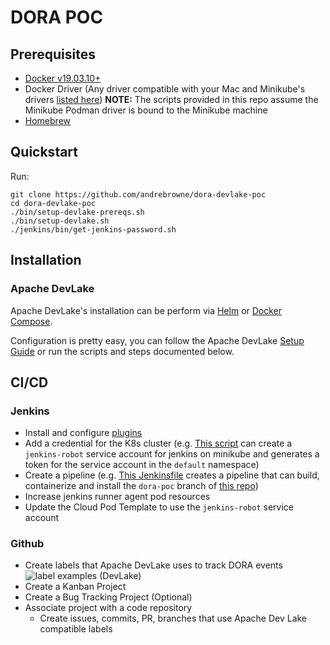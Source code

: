 # DORA POC

## Prerequisites

- [Docker v19.03.10+](https://docs.docker.com/get-docker)
- Docker Driver (Any driver compatible with your Mac and Minikube's drivers [listed here](https://minikube.sigs.k8s.io/docs/drivers/))
  __NOTE:__ The scripts provided in this repo assume the Minikube Podman driver is bound to the Minikube machine
- [Homebrew](https://brew.sh/)

## Quickstart

Run:

```shell
git clone https://github.com/andrebrowne/dora-devlake-poc
cd dora-devlake-poc
./bin/setup-devlake-prereqs.sh
./bin/setup-devlake.sh
./jenkins/bin/get-jenkins-password.sh
```

## Installation

### Apache DevLake

Apache DevLake's installation can be perform via [Helm](https://devlake.apache.org/docs/GettingStarted/HelmSetup) or [Docker Compose](https://devlake.apache.org/docs/GettingStarted/DockerComposeSetup).

Configuration is pretty easy, you can follow the Apache DevLake [Setup Guide](https://devlake.apache.org/docs/Configuration/Tutorial) or run the scripts and steps documented below.

## CI/CD

### Jenkins

- Install and configure [plugins](jenkins/plugins.md)
- Add a credential for the K8s cluster (e.g. [This script](bin/create-cicd-service-account.sh) can create a `jenkins-robot` service account for jenkins on minikube and generates a token for the service account in the `default` namespace)
- Create a pipeline (e.g. [This Jenkinsfile](jenkins/Jenkinsfile) creates a pipeline that can build, containerize and install the `dora-poc` branch of [this repo](https://github.com/andrebrowne/spring-petclinic.git))
- Increase jenkins runner agent pod resources
- Update the Cloud Pod Template to use the `jenkins-robot` service account

### Github

- Create labels that Apache DevLake uses to track DORA events ![label examples (DevLake)](https://devlake.apache.org/assets/images/github-set-transformation2-8a84153828bfed36f4089019c8059db9.png "Github Labels Setup Example")
- Create a Kanban Project
- Create a Bug Tracking Project (Optional)
- Associate project with a code repository
  - Create issues, commits, PR, branches that use Apache Dev Lake compatible labels
